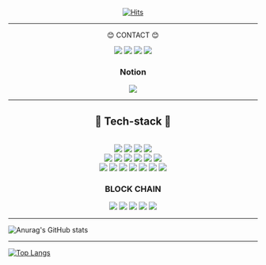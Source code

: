 
<div align=center>
 
[![Hits](https://hits.seeyoufarm.com/api/count/incr/badge.svg?url=https%3A%2F%2Fgithub.com%2Feunchong2lee&count_bg=%23C5C83D&title_bg=%233550CF&icon=typescript.svg&icon_color=%23E7E7E7&title=hits&edge_flat=false)](https://hits.seeyoufarm.com)
 </div>
 
***

<div align=center>

:blush: CONTACT :blush:

<a href="mailto:tlfqjrjs1327@gmail.com"><img src="https://img.shields.io/badge/Gmail-D0A9F5?style=flat-square&logo=Gmail&logoColor=white&link=mailto:tlfqjrjs1327@gmail.com"/></a>
<a href="mailto:tlfqjrjs1234@naver.com"><img src="https://img.shields.io/badge/naver-03C75A?style=flat-square&logo=naver&logoColor=white&link=mailto:tlfqjrjs1234@naver.com"/></a>
<a href="https://www.instagram.com/eunpoung/"><img src="https://img.shields.io/badge/Instagram-E4405F?style=flat-square&logo=Instagram&logoColor=white&link=https://www.instagram.com/eunpoung/"/></a>
<a href="https://www.facebook.com/profile.php?id=100008009585438"><img src="https://img.shields.io/badge/facebook-1877F2?style=flat-square&logo=facebook&logoColor=white&link=https://www.facebook.com/profile.php?id=100008009585438"/></a>
 </div>


<div align=center>

### Notion

<a href="https://concrete-bulb-957.notion.site/Eunchong-Notion-73bc1261ea084cfeaf46247d069273a6"><img src="https://img.shields.io/badge/notion-000000?style=flat-square&logo=notion&logoColor=white&link=https://concrete-bulb-957.notion.site/Eunchong-Notion-73bc1261ea084cfeaf46247d069273a6"/></a>
 
 </div>
 
***



<div align=center>

## :hammer: Tech-stack :wrench:

<br>
<img src="https://img.shields.io/badge/node.js-339933?style=for-the-badge&logo=node.js&logoColor=white">
<img src="https://img.shields.io/badge/nestjs-E0234E?style=for-the-badge&logo=nestjs&logoColor=white">
<img src="https://img.shields.io/badge/javascript-F7DF1E?style=for-the-badge&logo=javascript&logoColor=black">
<img src="https://img.shields.io/badge/typescript-3178C6?style=for-the-badge&logo=typescript&logoColor=white">
<br>
<img src="https://img.shields.io/badge/mysql-4479A1?style=for-the-badge&logo=mysql&logoColor=white">
<img src="https://img.shields.io/badge/MongoDB-47A248?style=for-the-badge&logo=mongoDB&logoColor=white">
<img src="https://img.shields.io/badge/aws ec2-FF9900?style=for-the-badge&logo=amazon ec2&logoColor=white">
<img src="https://img.shields.io/badge/nginx-009639?style=for-the-badge&logo=nginx&logoColor=white">
<img src="https://img.shields.io/badge/amazon s3-569A31?style=for-the-badge&logo=amazon s3&logoColor=white">
<img src="https://img.shields.io/badge/docker-2496ED?style=for-the-badge&logo=docker&logoColor=white">
<br>
<img src="https://img.shields.io/badge/socket.io-ffffff?style=for-the-badge&logo=socket.io&logoColor=black">
<img src="https://img.shields.io/badge/swagger-85EA2D?style=for-the-badge&logo=swagger&logoColor=white">
<img src="https://img.shields.io/badge/puppeteer-40B5A4?style=for-the-badge&logo=puppeteer&logoColor=white">
<img src="https://img.shields.io/badge/axios-DA291C?style=for-the-badge&logo=axios&logoColor=white">
<img src="https://img.shields.io/badge/cheerio-EF4678?style=for-the-badge&logo=cheerio&logoColor=white">
<img src="https://img.shields.io/badge/JSON Web Tokens-000000?style=for-the-badge&logo=JSON Web Tokens&logoColor=white">
<img src="https://img.shields.io/badge/CRON-BE95FF?style=for-the-badge&logo=CRON&logoColor=white">
<br>

### BLOCK CHAIN

<img src="https://img.shields.io/badge/solidity-363636?style=for-the-badge&logo=solidity&logoColor=white">
<img src="https://img.shields.io/badge/truffle-000000?style=for-the-badge&logo=truffle&logoColor=white">
<img src="https://img.shields.io/badge/jsonrpc-000000?style=for-the-badge&logo=JSON&logoColor=white">
<img src="https://img.shields.io/badge/geth-000000?style=for-the-badge&logo=ethereum&logoColor=white">
<img src="https://img.shields.io/badge/ganache-F09D13?style=for-the-badge&logo=ganache&logoColor=white">
</div>

***

![Anurag's GitHub stats](https://github-readme-stats.vercel.app/api?username=eunchong2lee&show_icons=true&theme=radical)

***

[![Top Langs](https://github-readme-stats.vercel.app/api/top-langs/?username=anuraghazra&layout=compact)](https://github.com/anuraghazra/github-readme-stats)
